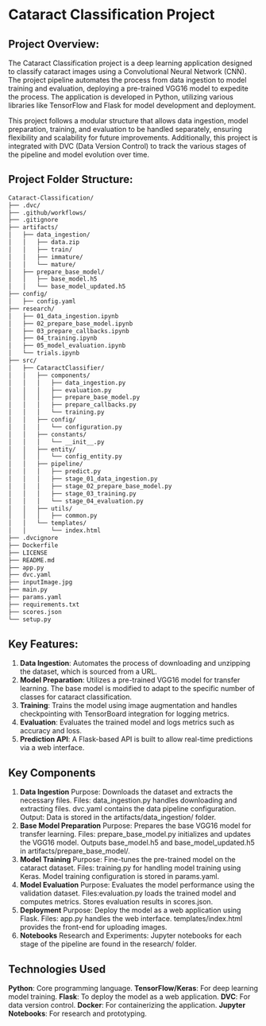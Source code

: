 # Cataract Classification Project
## Project Overview: 
The Cataract Classification project is a deep learning application designed to classify cataract images using a Convolutional Neural Network (CNN). The project pipeline automates the process from data ingestion to model training and evaluation, deploying a pre-trained VGG16 model to expedite the process. The application is developed in Python, utilizing various libraries like TensorFlow and Flask for model development and deployment.

This project follows a modular structure that allows data ingestion, model preparation, training, and evaluation to be handled separately, ensuring flexibility and scalability for future improvements. Additionally, this project is integrated with DVC (Data Version Control) to track the various stages of the pipeline and model evolution over time.

## Project Folder Structure:
```bash
Cataract-Classification/
├── .dvc/
├── .github/workflows/
├── .gitignore
├── artifacts/
│   ├── data_ingestion/
│   │   ├── data.zip
│   │   ├── train/
│   │   ├── immature/
│   │   └── mature/
│   ├── prepare_base_model/
│   │   ├── base_model.h5
│   │   └── base_model_updated.h5
├── config/
│   ├── config.yaml
├── research/
│   ├── 01_data_ingestion.ipynb
│   ├── 02_prepare_base_model.ipynb
│   ├── 03_prepare_callbacks.ipynb
│   ├── 04_training.ipynb
│   ├── 05_model_evaluation.ipynb
│   └── trials.ipynb
├── src/
│   ├── CataractClassifier/
│   │   ├── components/
│   │   │   ├── data_ingestion.py
│   │   │   ├── evaluation.py
│   │   │   ├── prepare_base_model.py
│   │   │   ├── prepare_callbacks.py
│   │   │   └── training.py
│   │   ├── config/
│   │   │   └── configuration.py
│   │   ├── constants/
│   │   │   └── __init__.py
│   │   ├── entity/
│   │   │   └── config_entity.py
│   │   ├── pipeline/
│   │   │   ├── predict.py
│   │   │   ├── stage_01_data_ingestion.py
│   │   │   ├── stage_02_prepare_base_model.py
│   │   │   ├── stage_03_training.py
│   │   │   └── stage_04_evaluation.py
│   │   ├── utils/
│   │   │   ├── common.py
│   │   └── templates/
│   │       └── index.html
├── .dvcignore
├── Dockerfile
├── LICENSE
├── README.md
├── app.py
├── dvc.yaml
├── inputImage.jpg
├── main.py
├── params.yaml
├── requirements.txt
├── scores.json
└── setup.py
```
## Key Features:
1. **Data Ingestion**: Automates the process of downloading and unzipping the dataset, which is sourced from a URL.
2. **Model Preparation**: Utilizes a pre-trained VGG16 model for transfer learning. The base model is modified to adapt to the specific number of classes for cataract classification.
3. **Training**: Trains the model using image augmentation and handles checkpointing with TensorBoard integration for logging metrics.
4. **Evaluation**: Evaluates the trained model and logs metrics such as accuracy and loss.
5. **Prediction API**: A Flask-based API is built to allow real-time predictions via a web interface.

## Key Components
1. **Data Ingestion**
Purpose: Downloads the dataset and extracts the necessary files.
Files: data_ingestion.py handles downloading and extracting files.
dvc.yaml contains the data pipeline configuration.
Output: Data is stored in the artifacts/data_ingestion/ folder.
2. **Base Model Preparation**
Purpose: Prepares the base VGG16 model for transfer learning.
Files: prepare_base_model.py initializes and updates the VGG16 model.
Outputs base_model.h5 and base_model_updated.h5 in artifacts/prepare_base_model/.
3. **Model Training**
Purpose: Fine-tunes the pre-trained model on the cataract dataset.
Files: training.py for handling model training using Keras.
Model training configuration is stored in params.yaml.
4. **Model Evaluation**
Purpose: Evaluates the model performance using the validation dataset.
Files:evaluation.py loads the trained model and computes metrics.
Stores evaluation results in scores.json.
5. **Deployment**
Purpose: Deploy the model as a web application using Flask.
Files: app.py handles the web interface.
templates/index.html provides the front-end for uploading images.
6. **Notebooks**
Research and Experiments:
Jupyter notebooks for each stage of the pipeline are found in the research/ folder.

## Technologies Used
**Python**: Core programming language.
**TensorFlow/Keras**: For deep learning model training.
**Flask**: To deploy the model as a web application.
**DVC**: For data version control.
**Docker**: For containerizing the application.
**Jupyter Notebooks**: For research and prototyping.